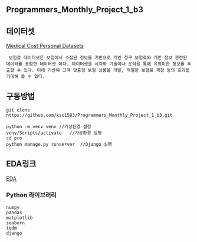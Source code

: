 ## Programmers_Monthly_Project_1_b3

## 데이터셋
 [Medical Cost Personal Datasets](https://www.kaggle.com/datasets/mirichoi0218/insurance)

```shell
 보험료 데이터셋은 보험에서 수집된 정보를 기반으로 개인 청구 보험료와 개인 정보 관련된 데이터를 표함한 데이터셋 이다. 데이터셋을 시각화 기술이나 분석을 통해 유의미한 정보를 추출할 수 있다. 이에 기반해 고객 맞춤형 보험 상품을 개발, 적절한 보험료 책정 등의 효과를 기대해 볼 수 있다. 
```

 ## 구동방법

 ```shell
git clone https://github.com/ksc1583/Programmers_Monthly_Project_1_b3.git

python -m venv venv //가상환경 설정
venv/Scripts/activate   //가상환경 실행
cd pro
python manage.py runserver  //Django 실행
```

## EDA링크 
[EDA](https://prgrms.notion.site/B3-Monthly-Project-1-0d818aeeb10c42c8961e56a614e3eafa)


### Python 라이브러리

```shell
numpy
pandas
matplotlib
seaborn
tqdm
django
```